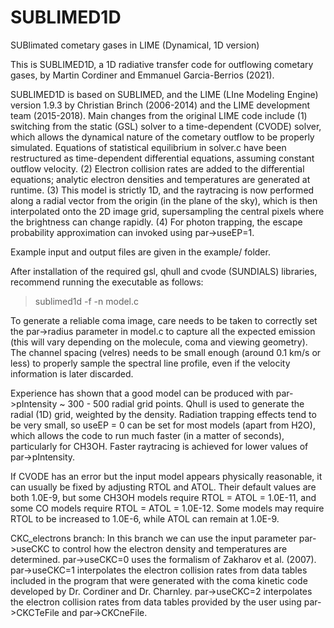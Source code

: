 # SUBLIMED1D

SUBlimated cometary gases in LIME (Dynamical, 1D version)

This is SUBLIMED1D, a 1D radiative transfer code for outflowing cometary gases, by Martin Cordiner and Emmanuel Garcia-Berrios (2021). 

SUBLIMED1D is based on SUBLIMED, and the LIME (LIne Modeling Engine) version 1.9.3 by Christian Brinch (2006-2014) and the LIME development team (2015-2018). Main changes from the original LIME code include (1) switching from the static (GSL) solver to a time-dependent (CVODE) solver, which allows the dynamical nature of the cometary outflow to be properly simulated. Equations of statistical equilibrium in solver.c have been restructured as time-dependent differential equations, assuming constant outflow velocity. (2) Electron collision rates are added to the differential equations; analytic electron densities and temperatures are generated at runtime. (3) This model is strictly 1D, and the raytracing is now performed along a radial vector from the origin (in the plane of the sky), which is then interpolated onto the 2D image grid, supersampling the central pixels where the brightness can change rapidly. (4) For photon trapping, the escape probability approximation can invoked using par->useEP=1.

Example input and output files are given in the example/ folder.

After installation of the required gsl, qhull and cvode (SUNDIALS) libraries, recommend running the executable as follows:

> sublimed1d -f -n model.c

To generate a reliable coma image, care needs to be taken to correctly set the par->radius parameter in model.c to capture all the expected emission (this will vary depending on the molecule, coma and viewing geometry). The channel spacing (velres) needs to be small enough (around 0.1 km/s or less) to properly sample the spectral line profile, even if the velocity information is later discarded. 

Experience has shown that a good model can be produced with par->pIntensity ~ 300 - 500 radial grid points. Qhull is used to generate the radial (1D) grid, weighted by the density. Radiation trapping effects tend to be very small, so useEP = 0 can be set for most models (apart from H2O), which allows the code to run much faster (in a matter of seconds), particularly for CH3OH. Faster raytracing is achieved for lower values of par->pIntensity.

If CVODE has an error but the input model appears physically reasonable, it can usually be fixed by adjusting RTOL and ATOL. Their default values are both 1.0E-9, but some CH3OH models require RTOL = ATOL = 1.0E-11, and some CO models require RTOL = ATOL = 1.0E-12. Some models may require RTOL to be increased to 1.0E-6, while ATOL can remain at 1.0E-9.


CKC_electrons branch: In this branch we can use the input parameter par->useCKC to control how the electron density and temperatures are determined. par->useCKC=0 uses the formalism of Zakharov et al. (2007). par->useCKC=1 interpolates the electron collision rates from data tables included in the program that were generated with the coma kinetic code developed by Dr. Cordiner and Dr. Charnley. par->useCKC=2 interpolates the electron collision rates from data tables provided by the user using par->CKCTeFile and par->CKCneFile.